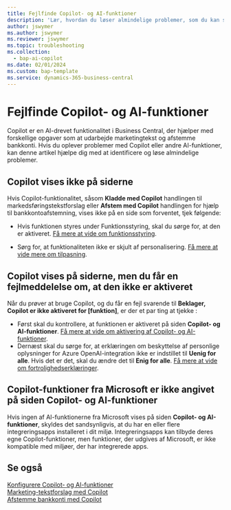 ```yaml
---
title: Fejlfinde Copilot- og AI-funktioner
description: 'Lær, hvordan du løser almindelige problemer, som du kan støde på, mens du arbejder med Copilot- og AI-funktioner i Business Central.'
author: jswymer
ms.author: jswymer
ms.reviewer: jswymer
ms.topic: troubleshooting
ms.collection:
  - bap-ai-copilot
ms.date: 02/01/2024
ms.custom: bap-template
ms.service: dynamics-365-business-central
---
```

# Fejlfinde Copilot- og AI-funktioner

Copilot er en AI-drevet funktionalitet i Business Central, der hjælper med forskellige opgaver som at udarbejde marketingtekst og afstemme bankkonti. Hvis du oplever problemer med Copilot eller andre AI-funktioner, kan denne artikel hjælpe dig med at identificere og løse almindelige problemer.

## Copilot vises ikke på siderne

Hvis Copilot-funktionalitet, såsom **Kladde med Copilot** handlingen til markedsføringstekstforslag eller **Afstem med Copilot** handlingen for hjælp til bankkontoafstemning, vises ikke på en side som forventet, tjek følgende:

- Hvis funktionen styres under Funktionsstyring, skal du sørge for, at den er aktiveret. [Få mere at vide om funktionsstyring](admin-feature-management.md).

- Sørg for, at funktionaliteten ikke er skjult af personalisering. [Få mere at vide mere om tilpasning](ui-personalization-user.md).

## Copilot vises på siderne, men du får en fejlmeddelelse om, at den ikke er aktiveret

Når du prøver at bruge Copilot, og du får en fejl svarende til **Beklager, Copilot er ikke aktiveret for \[funktion\]**, er der et par ting at tjekke :

- Først skal du kontrollere, at funktionen er aktiveret på siden **Copilot- og AI-funktioner**. [Få mere at vide om aktivering af Copilot- og AI-funktioner](enable-ai.md#activate-features). 
- Dernæst skal du sørge for, at erklæringen om beskyttelse af personlige oplysninger for Azure OpenAI-integration ikke er indstillet til **Uenig for alle**. Hvis det er det, skal du ændre det til **Enig for alle**. [Få mere at vide om fortrolighedserklæringer](privacy-notices-status.md).

## Copilot-funktioner fra Microsoft er ikke angivet på siden Copilot- og AI-funktioner

Hvis ingen af AI-funktionerne fra Microsoft vises på siden **Copilot- og AI-funktioner**, skyldes det sandsynligvis, at du har en eller flere integreringsapps installeret i dit miljø. Integreringsapps kan tilbyde deres egne Copilot-funktioner, men funktioner, der udgives af Microsoft, er ikke kompatible med miljøer, der har integrerede apps.

## Se også

[Konfigurere Copilot- og AI-funktioner](enable-ai.md)  
[Marketing-tekstforslag med Copilot](ai-overview.md)  
[Afstemme bankkonti med Copilot](bank-reconciliation-with-copilot.md)  
